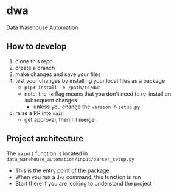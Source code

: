 # dwa
Data Warehouse Automation

## How to develop
1. clone this repo
1. create a branch
1. make changes and save your files
1. test your changes by installing your local files as a package
    * `pip3 install -e /path/to/dwa`
    * note: the `-e` flag means that you don't need to re-install on subsequent changes
        * unless you change the `version` in `setup.py`
5. raise a PR into `main`
    * get approval, then I'll merge

## Project architecture
The `main()` function is located in `data_warehouse_automation/input/parser_setup.py`
* This is the entry point of the package
* When you run a `dwa` command, this function is run
* Start there if you are looking to understand the project